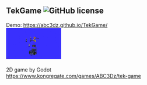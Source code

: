 ## TekGame ![GitHub license](https://img.shields.io/badge/license-MIT-blue.svg)
Demo: https://abc3dz.github.io/TekGame/
<br><img src="https://github.com/abc3dz/TekGame/blob/master/screenshot/ss01.gif" width="30%" height="30%">
<br><br>2D game by Godot
<br>https://www.kongregate.com/games/ABC3Dz/tek-game
